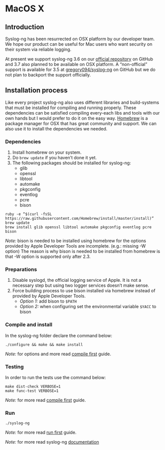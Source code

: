 # MacOS X

[ref:compile]: chapters/chapter_2/README.md
[ref:run]: chapters/chapter_2/README.md
[ref:docs]: http://www.balabit.com/sites/default/files/documents/syslog-ng-ose-latest-guides/en/syslog-ng-ose-guide-admin/html-single/index.html
[ref:homebrew]: http://brew.sh
[gh:ose-official]: http://www.github.com/balabit/syslog-ng
[gh:ose-gregory094]: http://www.github.com/gregory094/syslog-ng

## Introduction

Syslog-ng has been resurrected on OSX platform by our developer team.
We hope our product can be useful for Mac users who want security on their
system via reliable logging. 

At present we support syslog-ng 3.6 on our [official repository][gh:ose-official] on GitHub and 3.7 also planned to be available
on OSX platform. A “non-official” support is available for 3.5 at [gregory094/syslog-ng][gh:ose-gregory094] 
on GitHub but we do not plan to backport the support officially.

## Installation process
Like every project syslog-ng also uses different libraries and build-systems that must be installed
for compiling and running properly. These dependencies can be satisfied compiling every-each libs and tools
with our own hands but I would prefer to do it on the easy way. [Homebrew][ref:homebrew] is a package manager for OSX
that has great community and support. We can also use it to install the dependencies we needed.

### Dependencies
1. Install homebrew on your system.
2. Do `brew update` if you haven’t done it yet.
3. The following packages should be installed for syslog-ng:
    * glib
    * openssl
    * libtool
    * automake
    * pkgconfig
    * eventlog
    * pcre
    * bison

```shell
ruby -e “$(curl -fsSL https://raw.githubusercontent.com/Homebrew/install/master/install)”
brew update
brew install glib openssl libtool automake pkgconfig eventlog pcre bison
```

*Note:* bison is needed to be installed using homebrew for the options provided by Apple Developer Tools are
incomplete. (e.g.: missing -W option) The reason is why bison is needed to be installed from homebrew is
that -W option is supported only after 2.3.

### Preparations

1. Disable syslogd, the official logging service of Apple. It is not a necessary step but using two logger
services doesn’t make sense.
2. Force building process to use bison installed via homebrew instead of provided by Apple Developer Tools.
    * *Option 1:* add bison to `$PATH`
    * *Option 2:* when configuring set the environmental variable `$YACC` to bison

### Compile and install

In the syslog-ng folder declare the command below:

```shell
./configure && make && make install
```

*Note:* for options and more read [compile first][ref:compile] guide.

### Testing

In order to run the tests use the command below:

```shell
make dist-check VERBOSE=1
make func-test VERBOSE=1
```

*Note:* for more read [compile first][ref:compile] guide.

### Run

```shell
./syslog-ng
```

*Note:* for more read [run first][ref:run] guide.

*Note:* for more read syslog-ng [documentation][ref:docs]


